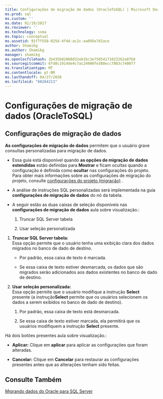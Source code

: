 ```yaml
---
title: Configurações de migração de dados (OracleToSQL) | Microsoft Docs
ms.prod: sql
ms.custom: ''
ms.date: 01/19/2017
ms.reviewer: ''
ms.technology: ssma
ms.topic: conceptual
ms.assetid: 91f7f558-025d-4f4d-ac2c-aa095e7d1ace
author: Shamikg
ms.author: Shamikg
manager: shamikg
ms.openlocfilehash: 2b435b02060d32e61bc3e75054171023262a87b8
ms.sourcegitcommit: 6fd8c1914de4c7ac24900fe388ecc7883c740077
ms.translationtype: MT
ms.contentlocale: pt-BR
ms.lasthandoff: 04/27/2020
ms.locfileid: "68264213"
---
```

# <a name="data-migration-settings-oracletosql"></a>Configurações de migração de dados (OracleToSQL)
  
## <a name="data-migration-settings"></a>Configurações de migração de dados  
**As configurações de migração de dados** permitem que o usuário grave consultas personalizadas para migração de dados.  
  
-   Essa guia está disponível quando **as opções de migração de dados estendidas** estão definidas para **Mostrar** e ficam ocultas quando a configuração é definida como **ocultar** nas configurações do projeto. Para obter mais informações sobre as configurações de migração do projeto, consulte [configurações do projeto (migração)](https://msdn.microsoft.com/fcd6b988-633b-4b2b-9f36-6368b5e86b60) .  
  
-   A análise de instruções SQL personalizadas será implementada na guia **configurações de migração de dados** do nó da tabela.  
  
-   A seguir estão as duas caixas de seleção disponíveis nas **configurações de migração de dados** aula sobre visualização.:  
  
    1.  Truncar SQL Server tabela  
  
    2.  Usar seleção personalizada  
  
1.  **Truncar SQL Server tabela:**  
     Essa opção permite que o usuário tenha uma exibição clara dos dados migrados no banco de dado de destino.  
  
    -   Por padrão, essa caixa de texto é marcada.  
  
    -   Se essa caixa de texto estiver desmarcada, os dados que são migrados serão adicionados aos dados existentes no banco de dado de destino.  
  
2.  **Usar seleção personalizada:**  
     Essa opção permite que o usuário modifique a instrução **Select** presente (a instrução**Select** permite que os usuários selecionem os dados a serem exibidos no banco de dado de destino).  
  
    1.  Por padrão, essa caixa de texto está desmarcada.  
  
    2.  Se essa caixa de texto estiver marcada, ela permitirá que os usuários modifiquem a instrução **Select** presente.  
  
Há dois botões presentes aula sobre visualização.:  
  
-   **Aplicar:** Clique em **aplicar** para aplicar as configurações que foram alteradas.  
  
-   **Cancelar:** Clique em **Cancelar** para restaurar as configurações presentes antes que as alterações tenham sido feitas.  
  
## <a name="see-also"></a>Consulte Também  
[Migrando dados do Oracle para SQL Server](migrating-oracle-data-into-sql-server-oracletosql.md)  
  
